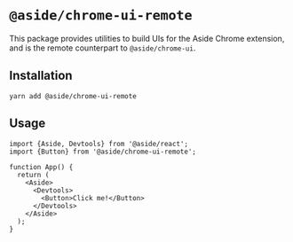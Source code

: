 # `@aside/chrome-ui-remote`

This package provides utilities to build UIs for the Aside Chrome extension, and is the remote counterpart to `@aside/chrome-ui`.

## Installation

```
yarn add @aside/chrome-ui-remote
```

## Usage

```tsx
import {Aside, Devtools} from '@aside/react';
import {Button} from '@aside/chrome-ui-remote';

function App() {
  return (
    <Aside>
      <Devtools>
        <Button>Click me!</Button>
      </Devtools>
    </Aside>
  );
}
```
